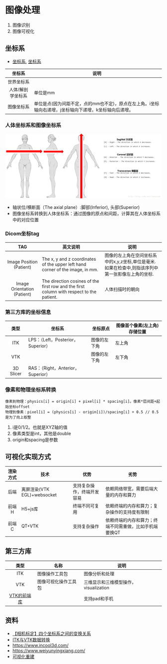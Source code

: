 # 图像处理
1. 图像识别
1. 图像可视化

## 坐标系
* [坐标系](https://www.cnblogs.com/biaohuang/p/14419118.html), [坐标系](https://blog.csdn.net/weicao1990/article/details/82688446)

| 坐标系 | 说明 |
| :----: | ---- |
| 世界坐标系 |  |
| 人体/解剖学坐标系 | 单位是mm |
| 图像坐标系 | 单位是点(因为间距不定，点的mm也不定)，原点在左上角。i坐标轴向右递增，j坐标轴向下递增，k坐标轴向后递增。 |

### 人体坐标系和图像坐标系
![人体坐标系](../s/PatientCoordinateSystem.png)
* 轴状位/横断面（The axial plane）:脚部(Inferior), 头部(Superior)
* 图像坐标系转换到人体坐标系：通过图像的原点和间距，计算其在人体坐标系中的对应位置

### Dicom坐标tag
| TAG | 英文说明 | 说明 |
| :----: | ---- | ---- |
| Image Position (Patient) | The x, y and z coordinates of the upper left hand corner of the image, in mm. | 图像的左上角在空间坐标系中的x,y,z坐标,单位是毫米. 如果在检查中,则指该序列中第一张影像左上角的坐标. |
| Image Orientation (Patient) | The direction cosines of the first row and the first column with respect to the patient. | 人体扫描时的朝向 |

### 第三方库的坐标信息
| 类型 | 坐标系 | 坐标原点 | 图像首个像素(左上角)存储位置 |
| :----: | ---- | ---- | ---- |
| ITK | LPS：（Left，Posterior，Superior）| 图像的左下角 | 左上角 |
| VTK |  | 图像的左下角 | 左下角 |
| 3D Slicer | RAS：（Right，Anterior，Superior） |  |  |

### 像素和物理坐标系转换
```
像素到物理：physics[i] = origin[i] + pixel[i] * spacing[i]。像素*层间距+起始坐标offset
物理到像素：pixel[i] = (physics[i] - origin[i])/spacing[i] + 0.5 // 0.5是为了向上取整
```

1. i是0/1/2。也就是XYZ轴的值
1. 像素类型是int，其他是double
1. origin和spacing是参数

## 可视化实现方式
| 渲染方式 | 技术 | 优势 | 劣势 |
| :-: | - | - | - |
| 后端 | 离屏渲染(VTK EGL)+websocket | 支持复杂操作，终端开发容易 | 依赖网络带宽，需要后端大量的内存和算力 |
| 前端H | H5+js库 | 终端不同可复用 | 依赖终端的内存和算力；复杂操作的支持度有限制 |
| 前端C | QT+VTK | 支持复杂操作 | 依赖终端的内存和算力；终端不同需重做，比如手机端要换QT |

## 第三方库
| 类型 | 名称 | 说明 |
| :----: | ---- | ---- |
| ITK | 图像操作工具包 | 图像分析和处理 |
| VTK | 图像可视化操作工具包 | 三维显示和三维模型操作，visualization |
| [VTK的前端库](https://kitware.github.io/vtk-js/) |  | 支持pad和手机 |

## 资料
* [【相机标定】四个坐标系之间的变换关系](https://cloud.tencent.com/developer/article/1820935)
* [ITK与VTK数据转换](https://blog.csdn.net/menjiawan/article/details/47283809)
* https://www.incool3d.com/
* https://www.weiyunyingxiang.com/
* [可视化重建](https://www.iih.xin/productinfo/1410267.html)
